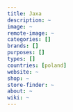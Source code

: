 ```yaml
---
title: Jaxa
description: ~
image: ~
remote-image: ~
categories: []
brands: []
purposes: []
types: []
countries: [poland]
website: ~
shop: ~
store-finder: ~
about: ~
wiki: ~
---
```

